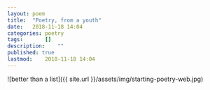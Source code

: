 ```yaml
---
layout: poem
title: 	"Poetry, from a youth"
date:	2018-11-18 14:04
categories:	poetry
tags:		[] 
description: 	""
published: true
lastmod:	2018-11-18 14:04
---
```


![better than a list]({{ site.url }}/assets/img/starting-poetry-web.jpg)

